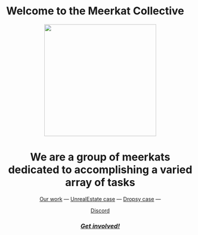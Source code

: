 # Welcome to the Meerkat Collective


<p align="center">
<img style="object-fit:contain;" src="https://github.com/Blazity/.github/assets/28964599/d16c95d1-8d38-4a49-806e-c251c332a6c5" width="300" >
</p>

<p align="center">
<h1 align="center">We are a group of meerkats dedicated to accomplishing a varied array of tasks</h1>

</p>
  
<div align="center">
  <a href="">Our work</a> —
  <a href="">UnrealEstate case</a> —
  <a href="">Dropsy case</a> —

  <a href="">Discord</a>
</div>
<h3 align="center">
<a href=""><i>Get involved!</i></a>
</h3>



